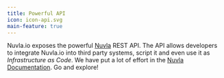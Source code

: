 ```yaml
---
title: Powerful API
icon: icon-api.svg
main-feature: true
---
```


Nuvla.io exposes the powerful <a href="platform">Nuvla</a> REST API. The API allows developers to integrate Nuvla.io into third party systems, script it and even use it as <em>Infrastructure as Code</em>. We have put a lot of effort in the <a href="https://docs.nuvla.io"> Nuvla Documentation</a>. Go and explore!
